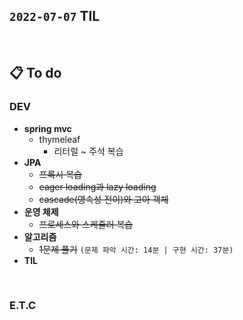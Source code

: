 ## `2022-07-07` TIL

<br>

## 📋 To do

### DEV
+ **spring mvc**
  + thymeleaf
    + 리터럴 ~ 주석 복습
+ **JPA**
  + ~~프록시 복습~~
  + ~~eager loading과 lazy loading~~
  + ~~cascade(영속성 전이)와 고아 객체~~
+ **운영 체제**
  + ~~프로세스와 스케줄러 복습~~
+ **알고리즘**
  + ~~1문제 풀기~~ `(문제 파악 시간: 14분 | 구현 시간: 37분)`
+ **TIL**

<br>

### E.T.C